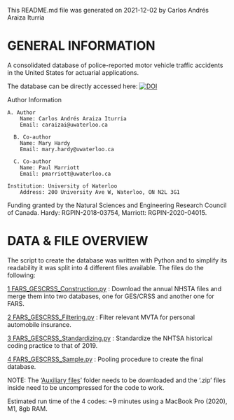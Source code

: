 This README.md file was generated on 2021-12-02 by Carlos Andrés Araiza Iturria

# GENERAL INFORMATION

A consolidated database of police-reported motor vehicle traffic accidents in the United States for actuarial applications.

The database can be directly accessed here: [![DOI](https://zenodo.org/badge/DOI/10.5281/zenodo.5748416.svg)](https://doi.org/10.5281/zenodo.5748416)

Author Information

    A. Author
		Name: Carlos Andrés Araiza Iturria
		Email: caraizai@uwaterloo.ca
    
	  B. Co-author
		Name: Mary Hardy
		Email: mary.hardy@uwaterloo.ca

	  C. Co-author
		Name: Paul Marriott
		Email: pmarriott@uwaterloo.ca
    
    Institution: University of Waterloo
		Address: 200 University Ave W, Waterloo, ON N2L 3G1


Funding granted by the Natural Sciences and Engineering Research Council of Canada. Hardy: RGPIN-2018-03754, Marriott: RGPIN-2020-04015.

# DATA & FILE OVERVIEW

The script to create the database was written with Python and to simplify its readability it was split into 4 different files available. The files do the following:

  [1 FARS_GESCRSS_Construction.py](https://github.com/Caraizai/Caraizai.github.io/blob/A-CONSOLIDATED-DATABASE-OF-POLICE-REPORTED-MOTOR-VEHICLE-TRAFFIC-ACCIDENTS-IN-THE-UNITED-STATES-FOR-ACTUARIAL-APPLICATIONS/Database%20Creation/1%20FARS_GESCRSS_Construction.py) : Download the annual NHSTA files and merge them into two databases, one for GES/CRSS and another one for FARS.

  [2 FARS_GESCRSS_Filtering.py](https://github.com/Caraizai/Caraizai.github.io/blob/A-CONSOLIDATED-DATABASE-OF-POLICE-REPORTED-MOTOR-VEHICLE-TRAFFIC-ACCIDENTS-IN-THE-UNITED-STATES-FOR-ACTUARIAL-APPLICATIONS/Database%20Creation/2%20FARS_GESCRSS_Filtering.py) : Filter relevant MVTA for personal automobile insurance.

  [3 FARS_GESCRSS_Standardizing.py](https://github.com/Caraizai/Caraizai.github.io/blob/A-CONSOLIDATED-DATABASE-OF-POLICE-REPORTED-MOTOR-VEHICLE-TRAFFIC-ACCIDENTS-IN-THE-UNITED-STATES-FOR-ACTUARIAL-APPLICATIONS/Database%20Creation/3%20FARS_GESCRSS_Standardizing.py) : Standardize the NHTSA historical coding practice to that of 2019.

  [4 FARS_GESCRSS_Sample.py](https://github.com/Caraizai/Caraizai.github.io/blob/A-CONSOLIDATED-DATABASE-OF-POLICE-REPORTED-MOTOR-VEHICLE-TRAFFIC-ACCIDENTS-IN-THE-UNITED-STATES-FOR-ACTUARIAL-APPLICATIONS/Database%20Creation/4%20FARS_GESCRSS_Sample.py) : Pooling procedure to create the final database.

NOTE: The ‘[Auxiliary files](https://github.com/Caraizai/Caraizai.github.io/tree/A-CONSOLIDATED-DATABASE-OF-POLICE-REPORTED-MOTOR-VEHICLE-TRAFFIC-ACCIDENTS-IN-THE-UNITED-STATES-FOR-ACTUARIAL-APPLICATIONS/Database%20Creation/Auxiliary%20files)’ folder needs to be downloaded and the ‘.zip’ files inside need to be uncompressed for the code to work.

Estimated run time of the 4 codes:
~9 minutes
using a MacBook Pro (2020), M1, 8gb RAM.
